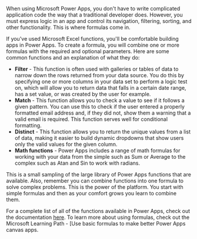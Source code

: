 When using Microsoft Power Apps, you don't have to write complicated application code the way that a traditional developer does. However, you must express logic in an app and control its navigation, filtering, sorting, and other functionality. This is where formulas come in.

If you've used Microsoft Excel functions, you'll be comfortable building apps in Power Apps. To create a formula, you will combine one or more formulas with the required and optional parameters. Here are some common functions and an explanation of what they do:
- **Filter** - This function is often used with galleries or tables of data to narrow down the rows returned from your data source. You do this by specifying one or more columns in your data set to perform a logic test on, which will allow you to return data that falls in a certain date range, has a set value, or was created by the user for example.
- **Match** - This function allows you to check a value to see if it follows a given pattern. You can use this to check if the user entered a properly formatted email address and, if they did not, show them a warning that a valid email is required. This function serves well for conditional formatting.
- **Distinct** - This function allows you to return the unique values from a list of data, making it easier to build dynamic dropdowns that show users only the valid values for the given column. 
- **Math functions** - Power Apps includes a range of math formulas for working with your data from the simple such as Sum or Average to the complex such as Atan and Sin to work with radians. 

This is a small sampling of the large library of Power Apps functions that are available. Also, remember you can combine functions into one formula to solve complex problems. This is the power of the platform. You start with simple formulas and then as your comfort grows you learn to combine them. 

For a complete list of all of the functions available in Power Apps, check out the documentation [here](https://docs.microsoft.com/powerapps/maker/canvas-apps/formula-reference#s). To learn more about using formulas, check out the Microsoft Learning Path - [Use basic formulas to make better Power Apps canvas apps.